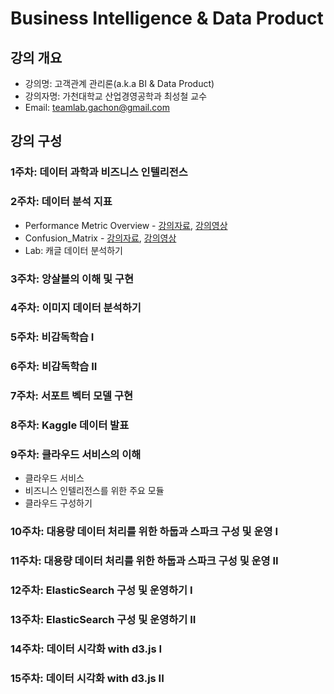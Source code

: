 Business Intelligence & Data Product
=============================================

## 강의 개요
* 강의명: 고객관계 관리론(a.k.a BI & Data Product)
* 강의자명: 가천대학교 산업경영공학과 최성철 교수
* Email: teamlab.gachon@gmail.com

## 강의 구성
### 1주차: 데이터 과학과 비즈니스 인텔리전스

### 2주차: 데이터 분석 지표
- Performance Metric Overview - [강의자료](https://docs.com/choi-sungchul/5713/performance-metric?c=oYsD6r), [강의영상](https://www.youtube.com/watch?v=20UBxkgCdqc&index=1&list=PLBHVuYlKEkULVqNZmfVmooMrFV7eanJMS)
- Confusion_Matrix - [강의자료](https://docs.com/choi-sungchul/1386/confusion-matrix?c=oYsD6r), [강의영상](https://www.youtube.com/watch?v=jwAgBDLS2Ec&index=2&list=PLBHVuYlKEkULVqNZmfVmooMrFV7eanJMS&t=4s)
- Lab: 캐글 데이터 분석하기

### 3주차: 앙살블의 이해 및 구현

### 4주차: 이미지 데이터 분석하기

### 5주차: 비감독학습 I

### 6주차: 비감독학습 II

### 7주차: 서포트 벡터 모델 구현

### 8주차: Kaggle 데이터 발표

### 9주차: 클라우드 서비스의 이해
- 클라우드 서비스
- 비즈니스 인텔리전스를 위한 주요 모듈
- 클라우드 구성하기

### 10주차: 대용량 데이터 처리를 위한 하둡과 스파크 구성 및 운영 I

### 11주차: 대용량 데이터 처리를 위한 하둡과 스파크 구성 및 운영 II

### 12주차: ElasticSearch 구성 및 운영하기 I

### 13주차: ElasticSearch 구성 및 운영하기 II

### 14주차: 데이터 시각화 with d3.js I

### 15주차: 데이터 시각화 with d3.js II